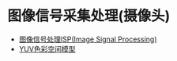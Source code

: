 # 图像信号采集处理(摄像头)

* [图像信号处理ISP(Image Signal Processing)](https://mp.weixin.qq.com/s/E9NGNylFrfmwRLN3CfY4pg)
* [YUV色彩空间模型](https://juejin.cn/post/6970935402660102180)
